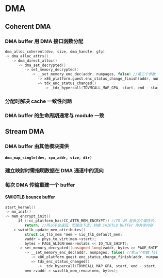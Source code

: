 # DMA

## Coherent DMA

### DMA buffer 用 DMA 接口函数分配

```cpp
dma_alloc_coherent(dev, size, dma_handle, gfp)
-> dma_alloc_attrs()
   -> dma_direct_alloc()
      -> dma_set_decrypted()
         -> set_memory_decrypted()
            -> __set_memory_enc_dec(addr, numpages, false) //第三个参数 false 表示解密
               -> x86_platform.guest.enc_status_change_finish(addr, numpages, enc)
               => tdx_enc_status_changed()
                  -> _tdx_hypercall(TDVMCALL_MAP_GPA, start, end - start, 0, 0)
```

### 分配时解决 cache 一致性问题

### DMA buffer 的生命周期通常与 module 一致

## Stream DMA

### DMA buffer 由其他模块提供

#### `dma_map_single(dev, cpu_addr, size, dir)`

### 建立映射时需指明数据在 DMA 通道中的流向

### 每次 DMA 传输重建一个 buffer

#### SWIOTLB bounce buffer

```cpp
start_kernel()
-> mm_init()
-> mem_encrypt_init()
      if (!cc_platform_has(CC_ATTR_MEM_ENCRYPT)) //TD VM 是有这个属性的，见 intel_cc_platform_has()
         return; //所以不会返回，而是往下走，转换 SWIOTLB buffer 为共享内存
   -> swiotlb_update_mem_attributes()
         struct io_tlb_mem *mem = &io_tlb_default_mem;
         vaddr = phys_to_virt(mem->start);
         bytes = PAGE_ALIGN(mem->nslabs << IO_TLB_SHIFT);
      -> set_memory_decrypted((unsigned long)vaddr, bytes >> PAGE_SHIFT);
         -> __set_memory_enc_dec(addr, numpages, false) //第三个参数 false 表示解密
            -> x86_platform.guest.enc_status_change_finish(addr, numpages, enc)
            => tdx_enc_status_changed()
               -> _tdx_hypercall(TDVMCALL_MAP_GPA, start, end - start, 0, 0)
         mem->vaddr = swiotlb_mem_remap(mem, bytes);
```
